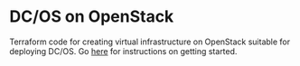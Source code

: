 # DC/OS on OpenStack

Terraform code for creating virtual infrastructure on OpenStack suitable for deploying DC/OS.  Go [here](https://github.com/yankcrime/dcos-terraform-openstack) for instructions on getting started.

